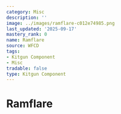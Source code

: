 ```yaml
---
category: Misc
description: ''
image: ../images/ramflare-c012e74985.png
last_updated: '2025-09-17'
mastery_rank: 0
name: Ramflare
source: WFCD
tags:
- Kitgun Component
- Misc
tradable: false
type: Kitgun Component
---
```


# Ramflare

